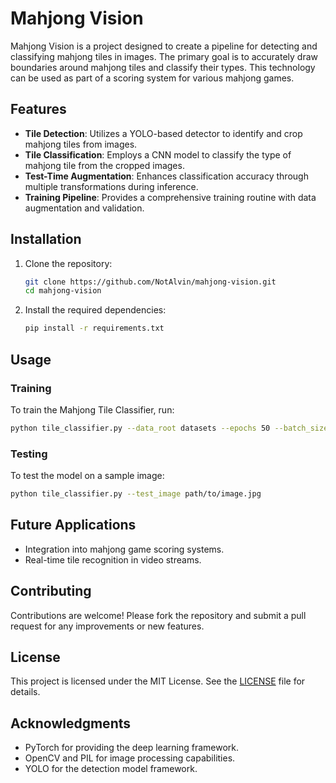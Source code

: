# Mahjong Vision

Mahjong Vision is a project designed to create a pipeline for detecting and classifying mahjong tiles in images. The primary goal is to accurately draw boundaries around mahjong tiles and classify their types. This technology can be used as part of a scoring system for various mahjong games.

## Features

- **Tile Detection**: Utilizes a YOLO-based detector to identify and crop mahjong tiles from images.
- **Tile Classification**: Employs a CNN model to classify the type of mahjong tile from the cropped images.
- **Test-Time Augmentation**: Enhances classification accuracy through multiple transformations during inference.
- **Training Pipeline**: Provides a comprehensive training routine with data augmentation and validation.

## Installation

1. Clone the repository:
   ```bash
   git clone https://github.com/NotAlvin/mahjong-vision.git
   cd mahjong-vision
   ```

2. Install the required dependencies:
   ```bash
   pip install -r requirements.txt
   ```

## Usage

### Training

To train the Mahjong Tile Classifier, run:
```bash
python tile_classifier.py --data_root datasets --epochs 50 --batch_size 64
```

### Testing

To test the model on a sample image:
```bash
python tile_classifier.py --test_image path/to/image.jpg
```

## Future Applications

- Integration into mahjong game scoring systems.
- Real-time tile recognition in video streams.

## Contributing

Contributions are welcome! Please fork the repository and submit a pull request for any improvements or new features.

## License

This project is licensed under the MIT License. See the [LICENSE](LICENSE) file for details.

## Acknowledgments

- PyTorch for providing the deep learning framework.
- OpenCV and PIL for image processing capabilities.
- YOLO for the detection model framework.
